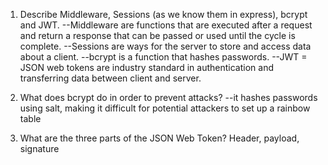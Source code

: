 <!-- Answers to the Short Answer Essay Questions go here -->

1.  Describe Middleware, Sessions (as we know them in express), bcrypt and JWT.
--Middleware are functions that are executed after a request and return  a response that can be passed or used until the cycle is complete.
--Sessions are ways for the server to store and access data about a client.
--bcrypt is a function that hashes passwords.
--JWT = JSON web tokens are industry standard in authentication and transferring data between client and server.

2.  What does bcrypt do in order to prevent attacks?
--it hashes passwords using salt, making it difficult for potential attackers to set up a rainbow table

3.  What are the three parts of the JSON Web Token?
Header, payload, signature